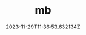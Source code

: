 ---
title: "mb"
category: "IndieWeb & Personal Blogs"
site_url: https://jarunmb.com
feed_url: https://jarunmb.com/feed/
date: 2023-11-29T11:36:53.632134Z
domain: jarunmb.com

---